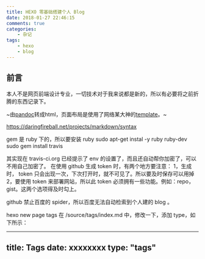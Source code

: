 ```yaml
---
title: HEXO 零基础搭建个人 Blog
date: 2018-01-27 22:46:15
comments: true
categories:
    - 杂记
tags:
    - hexo
    - blog
---
```


## 前言
本人不是网页前端设计专业，一切技术对于我来说都是新的，所以有必要将之前折腾的东西记录下。

~由[pandoc][]转成html，页面布局是使用了网络某大神的[template][]。~

[template]: https://github.com/tzengyuxio/pages/blob/gh-pages/pandoc/pm-template.html5
[Markdown]: https://en.wikipedia.org/wiki/Markdown
[pandoc]: http://pandoc.org/


https://daringfireball.net/projects/markdown/syntax

gem 是 ruby 下的，所以要安装 ruby
sudo apt-get instal -y ruby ruby-dev
sudo gem install travis

其实现在 travis-ci.org 已经提示了 env 的设置了，而且还自动帮你加密了，可以不用自己加密了。
在使用 github 生成 token 时，有两个地方要注意：
1，生成时， token 只会出现一次，下次打开时，就不可见了。所以要及时保存可以用掉
2，要使用 token 来部署网站，所以此 token 必须拥有一些功能。例如：repo，gist。这两个选项得及时勾上。


github 禁止百度的 spider，所以百度无法自动检索到个人建的 blog 。

hexo new page tags
在 /source/tags/index.md 中，修改一下，添加 type，如下所示：

---
title: Tags
date: xxxxxxxx
type: "tags"
---
